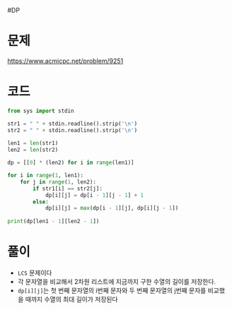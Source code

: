 #DP 

# 문제
https://www.acmicpc.net/problem/9251

# 코드
```python
from sys import stdin

str1 = " " + stdin.readline().strip('\n')
str2 = " " + stdin.readline().strip('\n')
  
len1 = len(str1)
len2 = len(str2)

dp = [[0] * (len2) for i in range(len1)]

for i in range(1, len1):
    for j in range(1, len2):
        if str1[i] == str2[j]:
            dp[i][j] = dp[i - 1][j - 1] + 1
        else:
            dp[i][j] = max(dp[i - 1][j], dp[i][j - 1])
 
print(dp[len1 - 1][len2 - 1])
```

# 풀이
- `LCS` 문제이다
- 각 문자열을 비교해서 2차원 리스트에 지금까지 구한 수열의 길이를 저장한다.
- `dp[i][j]`는 첫 번째 문자열의 i번째 문자와 두 번째 문자열의 j번째 문자를 비교했을 때까지 수열의 최대 길이가 저장된다
